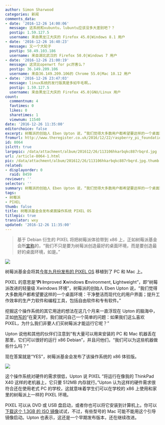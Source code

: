 ```yaml
---
author: Simon Sharwood
categories: 新闻
comments_data:
- date: '2016-12-26 14:00:06'
  message: 这系统和xubuntu，lubuntu应该没多大差别吧？？
  postip: 1.59.127.5
  username: 来自黑龙江大庆的 Firefox 45.0|Windows 8.1 用户
- date: '2016-12-26 16:40:23'
  message: 又一个大轮子
  postip: 58.49.103.186
  username: 来自湖北武汉的 Firefox 50.0|Windows 7 用户
- date: '2016-12-26 21:00:19'
  message: 这货比openwrt for pc厉害么？
  postip: 36.149.209.106
  username: 来自36.149.209.106的 Chrome 55.0|Mac 10.12 用户
- date: '2016-12-26 23:47:03'
  message: linux系统的发行版真是多如牛毛啊。。
  postip: 1.59.127.5
  username: 来自黑龙江大庆的 Firefox 45.0|GNU/Linux 用户
count:
  commentnum: 4
  favtimes: 0
  likes: 0
  sharetimes: 1
  viewnum: 11540
date: '2016-12-26 11:35:00'
editorchoice: false
excerpt: 树莓派的创始人 Eben Upton 说，“我们觉得大多数用户都希望要这样的一个桌面环境：干净整洁而现代化的用户界面；提升工作效率的生产力软件和编程工具，包括自由软件和专有软件。”
fromurl: http://www.theregister.co.uk/2016/12/22/raspberry_pi_foundation_releases_operating_system_for_pcs_macs/
id: 8064
islctt: true
largepic: /data/attachment/album/201612/26/113106hkarbqkc887rbqrd.jpg
url: /article-8064-1.html
pic: /data/attachment/album/201612/26/113106hkarbqkc887rbqrd.jpg.thumb.jpg
related:
- displayorder: 0
  raid: 8459
reviewer: ''
selector: ''
summary: 树莓派的创始人 Eben Upton 说，“我们觉得大多数用户都希望要这样的一个桌面环境：干净整洁而现代化的用户界面；提升工作效率的生产力软件和编程工具，包括自由软件和专有软件。”
tags:
- 树莓派
- PIXEL
thumb: false
title: 树莓派基金会发布桌面操作系统 PIXEL OS
titlepic: true
translator: wxy
updated: '2016-12-26 11:35:00'
---
```



> 
> 基于 Debian 衍生的 PIXEL 将把树莓派体验带到 x86 上，正如树莓派基金会所[宣称](https://www.raspberrypi.org/blog/pixel-pc-mac/)的，“我们不只是要为树莓派创造最好的桌面环境，而是要创造最好的桌面环境，如是。”
> 
> 
> 


![](/data/attachment/album/201612/26/113106hkarbqkc887rbqrd.jpg)


树莓派基金会将其[今年九月份发布的 PIXEL OS](http://www.theregister.co.uk/2016/09/28/raspberry_pi_adds_pixel_eye_candy_to_desktop_to_please_users/) 移植到了 PC 和 Mac 上。


PIXEL 的意思是“**Pi** **I**mproved **X**windows **E**nvironment, **L**ightweight”，即“树莓派改进的轻量级 Xwindows 环境”，树莓派的创始人 Eben Upton 说，“我们觉得大多数用户都希望要这样的一个桌面环境：干净整洁而现代化的用户界面；提升工作效率的生产力软件和编程工具，包括自由软件和专有软件。”


挖掘这个操作系统的其它用途的想法在这几个月来一直浮现在 Upton 的脑海中，正如[他写的](https://www.raspberrypi.org/blog/pixel-pc-mac/)“在夏天时，我们就问自己一个简单的问题：如果我们这么喜欢 PIXEL，为什么我们非要人们买树莓派才能运行它呢？”


Upton 说他和其他的伙伴们注意到“有大量可以用来安装的 PC 和 Mac 机器丢在那里，它们可以很好的运行 x86 Debian”，并且问他们，“我们可以为这些机器做些什么吗？”


现在答案就是“YES”，树莓派基金会发布了该操作系统的 x86 体验版。


![](/data/attachment/album/201612/26/113349nkc590k9t5cmkp5t.jpg)


这个操作系统对硬件的需求很低，Upton 说 PIXEL “将运行在像我的 ThinkPad X40 这样的老机器上，它只要 512MB 内存就行。”Upton 认为这样的硬件需求很符合还在使用老式 PC 的学校，这就意味着学生们可以在学校的 x86 上使用和家里的树莓派上一样的 PIXEL 环境。


PIXEL 可以从 DVD 或 USB 盘启动，或者你也可以将它安装到计算机上。你可以[下载这个 1.3GB 的 ISO 镜像](http://downloads.raspberrypi.org/pixel_x86/images/pixel_x86-2016-12-13/2016-12-13-pixel-x86-jessie.iso)试试，不过，有些型号的 Mac 可能不能用这个引导镜像启动。Upton 也表示，这还是一个早期发布版本，还在继续改进。